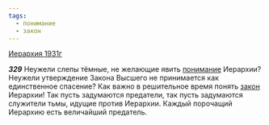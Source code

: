 ```yaml
---
tags:
  - понимание
  - закон
---
```


[Иерархия 1931г](https://127.0.0.1:4002/agni/1931)

___329___
Неужели слепы тёмные, не желающие явить [понимание](../../../tags/#понимание) Иерархии? Неужели утверждение Закона Высшего не принимается как единственное спасение? Как важно в решительное время понять [закон](../../../tags/#закон) Иерархии! Так пусть задумаются предатели, так пусть задумаются служители тьмы, идущие против Иерархии. Каждый порочащий Иерархию есть величайший предатель.   

